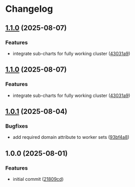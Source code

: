 # Changelog

## [1.1.0](https://github.com/cloudhippie/hcloud-cluster/compare/v1.0.1...v1.1.0) (2025-08-07)


### Features

* integrate sub-charts for fully working cluster ([43031a9](https://github.com/cloudhippie/hcloud-cluster/commit/43031a9c693077845dc3894f9f03961106eaeeed))

## [1.1.0](https://github.com/cloudhippie/hcloud-cluster/compare/v1.0.1...v1.1.0) (2025-08-07)


### Features

* integrate sub-charts for fully working cluster ([43031a9](https://github.com/cloudhippie/hcloud-cluster/commit/43031a9c693077845dc3894f9f03961106eaeeed))

## [1.0.1](https://github.com/cloudhippie/hcloud-cluster/compare/v1.0.0...v1.0.1) (2025-08-04)


### Bugfixes

* add required domain attribute to worker sets ([93bf4a8](https://github.com/cloudhippie/hcloud-cluster/commit/93bf4a80b5c2971df6109d72b0746a4f3c659456))

## 1.0.0 (2025-08-01)


### Features

* initial commit ([21809cd](https://github.com/cloudhippie/hcloud-cluster/commit/21809cdb3688e6763396e8fc5d6717ee02f40aa0))

